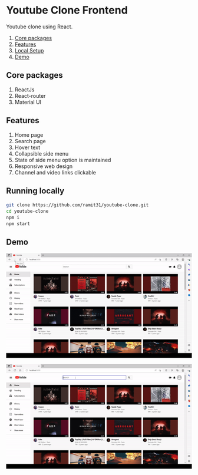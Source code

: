 # Youtube Clone Frontend

Youtube clone using React.

1. [Core packages](#core-packages)
2. [Features](#features)
3. [Local Setup](#running-locally)
4. [Demo](#demo)

## Core packages

1. ReactJs
2. React-router
3. Material UI

## Features

1. Home page
2. Search page
3. Hover text
4. Collapsible side menu
5. State of side menu option is maintained
6. Responsive web design
7. Channel and video links clickable

## Running locally

```bash
git clone https://github.com/ramit31/youtube-clone.git
cd youtube-clone
npm i
npm start
```

## Demo
![Home page](/demo/demo-part-1.gif)

![Search page](/demo/demo-part-2.gif)